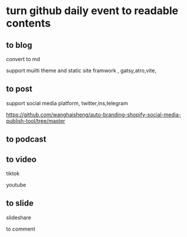# turn github daily event to readable contents



## to blog 

convert to md

support muilti theme and static site framwork , gatsy,atro,vite,

## to post

support social media platform, twitter,ins,telegram


https://github.com/wanghaisheng/auto-branding-shopify-social-media-publish-tool/tree/master


## to podcast

## to video

tiktok 

youtube


## to slide

slideshare

to comment
